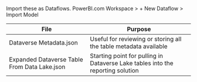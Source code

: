 Import these as Dataflows. PowerBI.com Workspace > + New Dataflow > Import Model

| File | Purpose |
| --- | ----------- |
| Dataverse Metadata.json | Useful for reviewing or storing all the table metadata available |
| Expanded Dataverse Table From Data Lake.json | Starting point for pulling in Dataverse Lake tables into the reporting solution |
